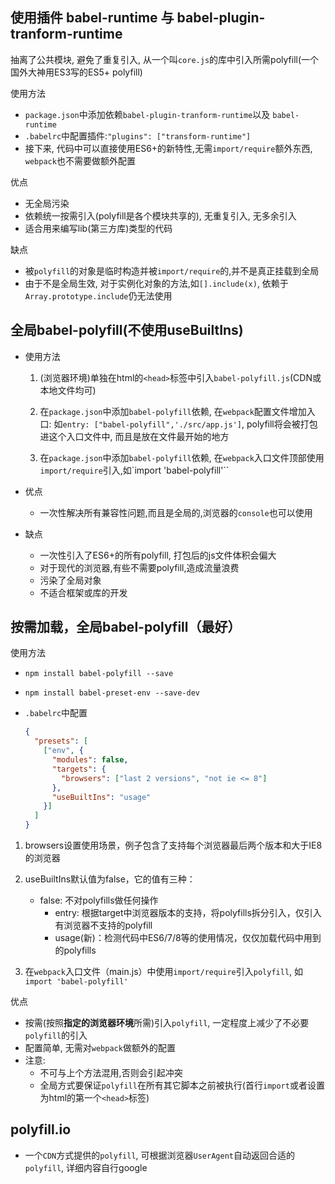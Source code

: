 ## 使用插件 babel-runtime 与 babel-plugin-tranform-runtime

抽离了公共模块, 避免了重复引入, 从一个叫`core.js`的库中引入所需polyfill(一个国外大神用ES3写的ES5+ polyfill)

使用方法 

-  `package.json`中添加依赖`babel-plugin-tranform-runtime`以及 `babel-runtime` 
-  `.babelrc`中配置插件:`"plugins": ["transform-runtime"]` 
- 接下来, 代码中可以直接使用ES6+的新特性,无需`import/require`额外东西, `webpack`也不需要做额外配置

优点 

- 无全局污染
- 依赖统一按需引入(polyfill是各个模块共享的), 无重复引入, 无多余引入
- 适合用来编写lib(第三方库)类型的代码

缺点 

- 被`polyfill`的对象是临时构造并被`import/require`的,并不是真正挂载到全局
- 由于不是全局生效, 对于实例化对象的方法,如`[].include(x)`, 依赖于`Array.prototype.include`仍无法使用

## 全局babel-polyfill(不使用useBuiltIns)

- 使用方法 

  1.  (浏览器环境)单独在html的`<head>`标签中引入`babel-polyfill.js`(CDN或本地文件均可)

  2. 在`package.json`中添加`babel-polyfill`依赖, 在`webpack`配置文件增加入口: 如`entry: ["babel-polyfill",'./src/app.js']`, polyfill将会被打包进这个入口文件中, 而且是放在文件最开始的地方

  3. 在`package.json`中添加`babel-polyfill`依赖, 在`webpack`入口文件顶部使用`import/require`引入,如`import 'babel-polyfill'``

- 优点 

  - 一次性解决所有兼容性问题,而且是全局的,浏览器的`console`也可以使用

- 缺点 

  - 一次性引入了ES6+的所有polyfill, 打包后的js文件体积会偏大
  - 对于现代的浏览器,有些不需要polyfill,造成流量浪费
  - 污染了全局对象
  - 不适合框架或库的开发

## 按需加载，全局babel-polyfill（最好）

使用方法

* `npm install babel-polyfill --save`

* `npm install babel-preset-env --save-dev`

* `.babelrc`中配置

  ```json
  {
    "presets": [
      ["env", {
        "modules": false,
        "targets": {
          "browsers": ["last 2 versions", "not ie <= 8"]
        },
        "useBuiltIns": "usage"
      }]
    ]
  }
  ```
  
1. browsers设置使用场景，例子包含了支持每个浏览器最后两个版本和大于IE8的浏览器
  
2. useBuiltIns默认值为false，它的值有三种：
  
   * false: 不对polyfills做任何操作
     * entry: 根据target中浏览器版本的支持，将polyfills拆分引入，仅引入有浏览器不支持的polyfill
     * usage(新)：检测代码中ES6/7/8等的使用情况，仅仅加载代码中用到的polyfills
3. 在`webpack`入口文件（main.js）中使用`import/require`引入`polyfill`, 如`import 'babel-polyfill'`

优点 

- 按需(按照**指定的浏览器环境**所需)引入`polyfill`, 一定程度上减少了不必要`polyfill`的引入
- 配置简单, 无需对`webpack`做额外的配置
- 注意:
  - 不可与上个方法混用,否则会引起冲突
  - 全局方式要保证`polyfill`在所有其它脚本之前被执行(首行`import`或者设置为html的第一个`<head>`标签)

## polyfill.io

- 一个`CDN`方式提供的`polyfill`, 可根据浏览器`UserAgent`自动返回合适的`polyfill`, 详细内容自行google